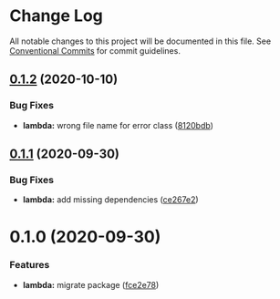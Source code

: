 # Change Log

All notable changes to this project will be documented in this file.
See [Conventional Commits](https://conventionalcommits.org) for commit guidelines.

## [0.1.2](https://github.com/lihbr/utils-netlify/compare/@lihbr/utils-netlify.lambda@0.1.1...@lihbr/utils-netlify.lambda@0.1.2) (2020-10-10)


### Bug Fixes

* **lambda:** wrong file name for error class ([8120bdb](https://github.com/lihbr/utils-netlify/commit/8120bdb85f2c4f055874fc3dfcd02ee849a568e6))





## [0.1.1](https://github.com/lihbr/utils-netlify/compare/@lihbr/utils-netlify.lambda@0.1.0...@lihbr/utils-netlify.lambda@0.1.1) (2020-09-30)


### Bug Fixes

* **lambda:** add missing dependencies ([ce267e2](https://github.com/lihbr/utils-netlify/commit/ce267e2649e9a261ea867bcf81353fb83e4cd85f))





# 0.1.0 (2020-09-30)


### Features

* **lambda:** migrate package ([fce2e78](https://github.com/lihbr/utils-netlify/commit/fce2e787904ac938147cf8e127d83874d9e7fa7f))
